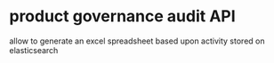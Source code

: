 # product governance audit API
 allow to generate an excel spreadsheet based upon activity stored on elasticsearch
